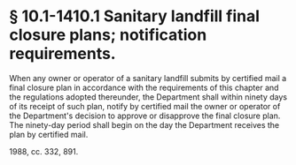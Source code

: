 # § 10.1-1410.1 Sanitary landfill final closure plans; notification requirements.

<p>When any owner or operator of a sanitary landfill submits by certified mail a final closure plan in accordance with the requirements of this chapter and the regulations adopted thereunder, the Department shall within ninety days of its receipt of such plan, notify by certified mail the owner or operator of the Department's decision to approve or disapprove the final closure plan. The ninety-day period shall begin on the day the Department receives the plan by certified mail.</p><p>1988, cc. 332, 891.</p>